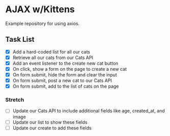 # AJAX w/Kittens

Example repository for using axios.

## Task List

- [x] Add a hard-coded list for all our cats
- [x] Retrieve all our cats from our Cats API
- [X] Add an event listener to the create new cat button
- [X] On click, show a form on the page to create a new cat
- [X] On form submit, hide the form and clear the input
- [X] On form submit, post a new cat to our Cats API
- [X] On form submit, add to the list of cats on the page

### Stretch

- [ ] Update our Cats API to include additional fields like age, created_at, and image
- [ ] Update our list to show these fields
- [ ] Update our create to add these fields
